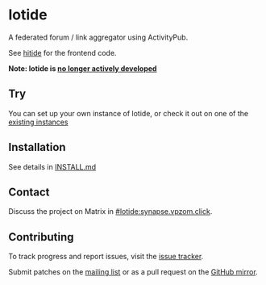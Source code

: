 # lotide
A federated forum / link aggregator using ActivityPub.

See [hitide](https://git.sr.ht/~vpzom/hitide) for the frontend code.

**Note: lotide is [no longer actively developed](https://dev.narwhal.city/posts/15944)**

## Try
You can set up your own instance of lotide, or check it out on one of the [existing instances](https://fedidb.org/software/lotide)

## Installation
See details in [INSTALL.md](https://git.sr.ht/~vpzom/lotide/tree/master/doc/INSTALL.md)

## Contact
Discuss the project on Matrix in [#lotide:synapse.vpzom.click](https://matrix.to/#/#lotide:synapse.vpzom.click).

## Contributing
To track progress and report issues, visit the [issue tracker](https://todo.sr.ht/~vpzom/lotide).

Submit patches on the [mailing list](https://lists.sr.ht/~vpzom/lotide) or as a pull request on the [GitHub mirror](https://github.com/lotide-org/lotide).
